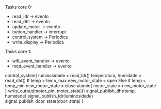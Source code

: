 Tasks core 0:
* read_ldr -> evento
* read_dht -> evento
* update_motor -> evento
* button_handler -> interrupt
* control_system -> Periodica
* write_display -> Periodica

Tasks core 1:
* wifi_event_handler -> evento
* mqtt_event_handler -> evento

control_system{
    luminosidade = read_ldr()
    temperatura, humidade = read_dht()
    If temp > temp_max
        new_motor_state = open
    Else if temp < temp_min
        new_motor_state = close
    atomic{
        motor_state = new_motor_state
    }
    write_output(motor_pin, motor_state)()
    signal_publish_dht(temp, humidade)
    signal_publish_ldr(luminosidade)
    signal_publish_door_state(door_state)
}
